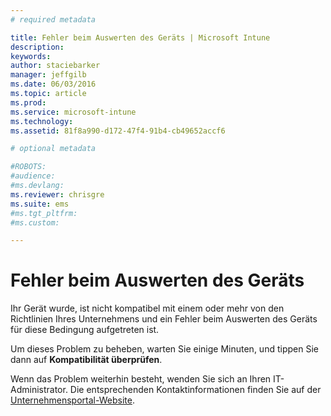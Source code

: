 ```yaml
---
# required metadata

title: Fehler beim Auswerten des Geräts | Microsoft Intune
description:
keywords:
author: staciebarker
manager: jeffgilb
ms.date: 06/03/2016
ms.topic: article
ms.prod:
ms.service: microsoft-intune
ms.technology:
ms.assetid: 81f8a990-d172-47f4-91b4-cb49652accf6

# optional metadata

#ROBOTS:
#audience:
#ms.devlang:
ms.reviewer: chrisgre
ms.suite: ems
#ms.tgt_pltfrm:
#ms.custom:

---
```



# Fehler beim Auswerten des Geräts
Ihr Gerät wurde, ist nicht kompatibel mit einem oder mehr von den Richtlinien Ihres Unternehmens und ein Fehler beim Auswerten des Geräts für diese Bedingung aufgetreten ist.

Um dieses Problem zu beheben, warten Sie einige Minuten, und tippen Sie dann auf **Kompatibilität überprüfen**.

Wenn das Problem weiterhin besteht, wenden Sie sich an Ihren IT-Administrator. Die entsprechenden Kontaktinformationen finden Sie auf der [Unternehmensportal-Website](http://portal.manage.microsoft.com).



<!--HONumber=Jun16_HO2-->


